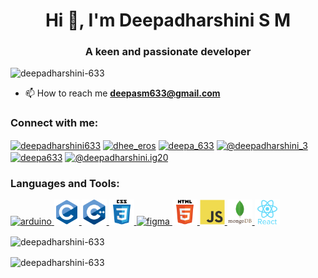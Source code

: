 

<h1 align="center">Hi 👋, I'm Deepadharshini S M</h1>
<h3 align="center">A keen and passionate developer</h3>

<p align="left"> <img src="https://komarev.com/ghpvc/?username=deepadharshini-633&label=Profile%20views&color=0e75b6&style=flat" alt="deepadharshini-633" /> </p>

- 📫 How to reach me **deepasm633@gmail.com**

<h3 align="left">Connect with me:</h3>
<p align="left">
<a href="https://linkedin.com/in/deepadharshini633" target="blank"><img align="center" src="https://raw.githubusercontent.com/rahuldkjain/github-profile-readme-generator/master/src/images/icons/Social/linked-in-alt.svg" alt="deepadharshini633" height="30" width="40" /></a>
<a href="https://instagram.com/dhee_eros" target="blank"><img align="center" src="https://raw.githubusercontent.com/rahuldkjain/github-profile-readme-generator/master/src/images/icons/Social/instagram.svg" alt="dhee_eros" height="30" width="40" /></a>
<a href="https://www.codechef.com/users/deepa_633" target="blank"><img align="center" src="https://cdn.jsdelivr.net/npm/simple-icons@3.1.0/icons/codechef.svg" alt="deepa_633" height="30" width="40" /></a>
<a href="https://www.hackerrank.com/@deepadharshini_3" target="blank"><img align="center" src="https://raw.githubusercontent.com/rahuldkjain/github-profile-readme-generator/master/src/images/icons/Social/hackerrank.svg" alt="@deepadharshini_3" height="30" width="40" /></a>
<a href="https://www.leetcode.com/deepa633" target="blank"><img align="center" src="https://raw.githubusercontent.com/rahuldkjain/github-profile-readme-generator/master/src/images/icons/Social/leet-code.svg" alt="deepa633" height="30" width="40" /></a>
<a href="https://www.hackerearth.com/@deepadharshini.ig20" target="blank"><img align="center" src="https://raw.githubusercontent.com/rahuldkjain/github-profile-readme-generator/master/src/images/icons/Social/hackerearth.svg" alt="@deepadharshini.ig20" height="30" width="40" /></a>
</p>

<h3 align="left">Languages and Tools:</h3>
<p align="left"> <a href="https://www.arduino.cc/" target="_blank" rel="noreferrer"> <img src="https://cdn.worldvectorlogo.com/logos/arduino-1.svg" alt="arduino" width="40" height="40"/> </a> <a href="https://www.cprogramming.com/" target="_blank" rel="noreferrer"> <img src="https://raw.githubusercontent.com/devicons/devicon/master/icons/c/c-original.svg" alt="c" width="40" height="40"/> </a> <a href="https://www.w3schools.com/cpp/" target="_blank" rel="noreferrer"> <img src="https://raw.githubusercontent.com/devicons/devicon/master/icons/cplusplus/cplusplus-original.svg" alt="cplusplus" width="40" height="40"/> </a> <a href="https://www.w3schools.com/css/" target="_blank" rel="noreferrer"> <img src="https://raw.githubusercontent.com/devicons/devicon/master/icons/css3/css3-original-wordmark.svg" alt="css3" width="40" height="40"/> </a> <a href="https://www.figma.com/" target="_blank" rel="noreferrer"> <img src="https://www.vectorlogo.zone/logos/figma/figma-icon.svg" alt="figma" width="40" height="40"/> </a> <a href="https://www.w3.org/html/" target="_blank" rel="noreferrer"> <img src="https://raw.githubusercontent.com/devicons/devicon/master/icons/html5/html5-original-wordmark.svg" alt="html5" width="40" height="40"/> </a> <a href="https://developer.mozilla.org/en-US/docs/Web/JavaScript" target="_blank" rel="noreferrer"> <img src="https://raw.githubusercontent.com/devicons/devicon/master/icons/javascript/javascript-original.svg" alt="javascript" width="40" height="40"/> </a> <a href="https://www.mongodb.com/" target="_blank" rel="noreferrer"> <img src="https://raw.githubusercontent.com/devicons/devicon/master/icons/mongodb/mongodb-original-wordmark.svg" alt="mongodb" width="40" height="40"/> </a> <a href="https://reactjs.org/" target="_blank" rel="noreferrer"> <img src="https://raw.githubusercontent.com/devicons/devicon/master/icons/react/react-original-wordmark.svg" alt="react" width="40" height="40"/> </a> </p>

<p><img align="center" src="https://github-readme-stats-sigma-five.vercel.app/api/top-langs?username=deepadharshini-633&show_icons=true&locale=en&layout=compact" alt="deepadharshini-633" /></p>

<p><img align="center" src="https://github-readme-streak-stats.herokuapp.com/?user=deepadharshini-633&" alt="deepadharshini-633" /></p>

